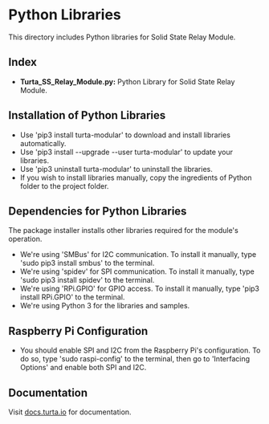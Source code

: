 # Python Libraries
This directory includes Python libraries for Solid State Relay Module.

## Index
* __Turta_SS_Relay_Module.py:__ Python Library for Solid State Relay Module.

## Installation of Python Libraries
* Use 'pip3 install turta-modular' to download and install libraries automatically.
* Use 'pip3 install --upgrade --user turta-modular' to update your libraries.
* Use 'pip3 uninstall turta-modular' to uninstall the libraries.
* If you wish to install libraries manually, copy the ingredients of Python folder to the project folder.

## Dependencies for Python Libraries
The package installer installs other libraries required for the module's operation.
* We're using 'SMBus' for I2C communication. To install it manually, type 'sudo pip3 install smbus' to the terminal.
* We're using 'spidev' for SPI communication. To install it manually, type 'sudo pip3 install spidev' to the terminal.
* We're using 'RPi.GPIO' for GPIO access. To install it manually, type 'pip3 install RPi.GPIO' to the terminal.
* We're using Python 3 for the libraries and samples.

## Raspberry Pi Configuration
* You should enable SPI and I2C from the Raspberry Pi's configuration. To do so, type 'sudo raspi-config' to the terminal, then go to 'Interfacing Options' and enable both SPI and I2C.

## Documentation
Visit [docs.turta.io](https://docs.turta.io) for documentation.
